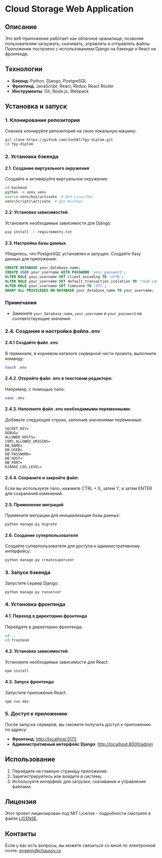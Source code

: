 # Cloud Storage Web Application

## Описание

Это веб-приложение работает как облачное хранилище, позволяя пользователям загружать, скачивать, управлять и отправлять файлы. Приложение построено с использованием Django на бэкенде и React на фронтенде.

## Технологии

- **Бэкенд**: Python, Django, PostgreSQL
- **Фронтенд**: JavaScript, React, Redux, React Router
- **Инструменты**: Git, Node.js, Webpack

## Установка и запуск
### 1. Клонирование репозитория
Сначала клонируйте репозиторий на свою локальную машину:
```bash
git clone https://github.com/JonS87/fpy-diplom.git
cd fpy-diplom
```

### 2. Установка бэкенда
#### 2.1. Создание виртуального окружения
Создайте и активируйте виртуальное окружение:
```bash
cd backend
python -m venv venv
source venv/bin/activate  # Для Linux/Mac
venv\Scripts\activate  # Для Windows
```
#### 2.2. Установка зависимостей
Установите необходимые зависимости для Django:
```bash
pip install -r requirements.txt
```
#### 2.3. Настройка базы данных
Убедитесь, что PostgreSQL установлен и запущен.
Создайте базу данных для приложения:
```sql
CREATE DATABASE your_database_name;
CREATE USER your_username WITH PASSWORD 'your_password';
ALTER ROLE your_username SET client_encoding TO 'utf8';
ALTER ROLE your_username SET default_transaction_isolation TO 'read committed';
ALTER ROLE your_username SET timezone TO 'UTC';
GRANT ALL PRIVILEGES ON DATABASE your_database_name TO your_username;
```
### Примечания
- Замените `your_database_name`, `your_username` и `your_password` на соответствующие значения.
### 2.4. Создание и настройка файла .env
#### 2.4.1 Создайте файл .env
В терминале, в корневом каталоге серверной части проекта, выполните команду:
```bash
touch .env
```
#### 2.4.2. Откройте файл .env в текстовом редакторе:
Например, с помощью nano:
```bash
nano .env
```
#### 2.4.3. Наполните файл .env необходимыми переменными:
Добавьте следующие строки, заполнив значениями переменные:
```plaintext
SECRET_KEY=
DEBUG=
ALLOWED_HOSTS=
CORS_ALLOWED_ORIGINS=
DB_NAME=
DB_USER=
DB_PASSWORD=
DB_HOST=
DB_PORT=
DJANGO_LOG_LEVEL=
```
#### 2.4.4. Сохраните и закройте файл:
Если вы используете nano, нажмите CTRL + X, затем Y, и затем ENTER для сохранения изменений.
#### 2.5. Применение миграций
Примените миграции для инициализации базы данных:
```bash
python manage.py migrate
```
#### 2.6. Создание суперпользователя
Создайте суперпользователя для доступа к административному интерфейсу:
```bash
python manage.py createsuperuser
```
### 3. Запуск бэкенда
Запустите сервер Django:
```bash
python manage.py runserver
```
### 4. Установка фронтенда
#### 4.1. Переход в директорию фронтенда
Перейдите в директорию фронтенда:
```bash
cd ..
cd frontend
```
#### 4.2. Установка зависимостей
Установите необходимые зависимости для React:
```bash
npm install
```
#### 4.3. Запуск фронтенда
Запустите приложение React:
```bash
npm run dev
```
### 5. Доступ к приложению
После запуска серверов, вы сможете получить доступ к приложению по адресу:
- **Фронтенд**: [http://localhost:5173](http://localhost:5173)
- **Административный интерфейс Django**: [http://localhost:8000/admin](http://localhost:8000/admin)
## Использование
1. Перейдите на главную страницу приложения.
2. Зарегистрируйтесь или войдите в систему.
3. Используйте интерфейс для загрузки, скачивания и управления файлами.
## Лицензия
Этот проект лицензирован под MIT License - подробности смотрите в файле [LICENSE](LICENSE).
## Контакты
Если у вас есть вопросы, вы можете связаться со мной по электронной почте: evgeniy@chausov.ru.
